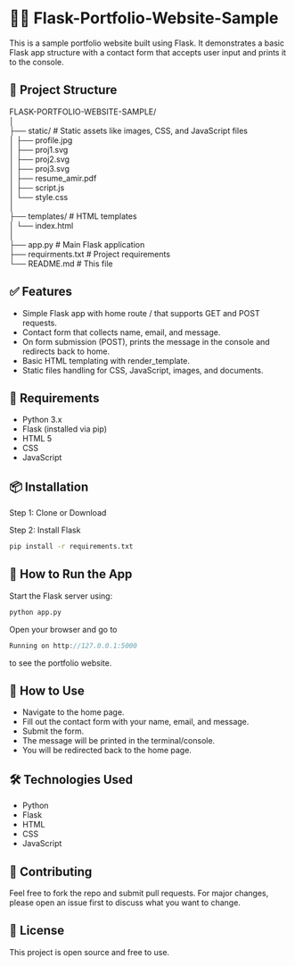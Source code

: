 # 🧑‍💻 Flask-Portfolio-Website-Sample

This is a sample portfolio website built using Flask. It demonstrates a basic Flask app structure with a contact form that accepts user input and prints it to the console.

## 📁 Project Structure

FLASK-PORTFOLIO-WEBSITE-SAMPLE/                                                                                    
│                                                                                                                            
├── static/ # Static assets like images, CSS, and JavaScript files                                                                                             
│ ├── profile.jpg                                                                                                                                                
│ ├── proj1.svg                                                                                                                                                 
│ ├── proj2.svg    
│ ├── proj3.svg                                                                                                                                                           
│ ├── resume_amir.pdf                                                                                                                                                    
│ ├── script.js                                                                                                                                                       
│ └── style.css                                                                                                                                                          
│                                                                                                                                                                        
├── templates/ # HTML templates                                                                                                                                           
│ └── index.html                                                                                                                                                          
│                                                                                                                                                                         
├── app.py # Main Flask application                                                                                                                                          
├── requirments.txt # Project requirements                                                                                                                                    
└── README.md # This file                                                                                                                                                    

## ✅ Features

- Simple Flask app with home route / that supports GET and POST requests.
- Contact form that collects name, email, and message.
- On form submission (POST), prints the message in the console and redirects back to home.
- Basic HTML templating with render_template.
- Static files handling for CSS, JavaScript, images, and documents.

## 🔧 Requirements

- Python 3.x
- Flask (installed via pip)
- HTML 5
- CSS
- JavaScript

## 📦 Installation
Step 1: Clone or Download

Step 2: Install Flask

```bash
pip install -r requirements.txt
```

## 🚀 How to Run the App
Start the Flask server using:

```bash
python app.py
```

Open your browser and go to
```csharp
Running on http://127.0.0.1:5000
```
to see the portfolio website.

## 🧪 How to Use
- Navigate to the home page.
- Fill out the contact form with your name, email, and message.
- Submit the form.
- The message will be printed in the terminal/console.
- You will be redirected back to the home page.

## 🛠 Technologies Used
* Python
* Flask
* HTML
* CSS
* JavaScript

## 🤝 Contributing
Feel free to fork the repo and submit pull requests. For major changes, please open an issue first to discuss what you want to change.

## 📜 License
This project is open source and free to use.

